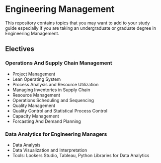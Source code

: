 # Engineering Management

This repository contains topics that you may want to add to your study guide especially if you are taking an undergraduate or graduate degree in Engineering Management.

## Electives
### Operations And Supply Chain Management

- Project Management
- Lean Operating System
- Process Analysis and Resource Utilization
- Managing Inventories in Supply Chain
- Resource Management
- Operations Scheduling and Sequencing
- Quality Management
- Quality Control and Statistical Process Control
- Capacity Management
- Forcasting And Demand Planning

### Data Analytics for Engineering Managers
- Data Analysis
- Data Visualization and Interpretation
- Tools: Lookers Studio, Tableau, Python Libraries for Data Analytics